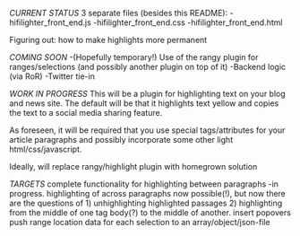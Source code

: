 *CURRENT STATUS*
3 separate files (besides this README):
-hifilighter_front_end.js
-hifilighter_front_end.css
-hifilighter_front_end.html

Figuring out: how to make highlights more permanent

*COMING SOON*
-(Hopefully temporary!) Use of the rangy plugin for ranges/selections (and possibly another plugin on top of it)
-Backend logic (via RoR)
-Twitter tie-in

*WORK IN PROGRESS*
This will be a plugin for highlighting text on your blog and news site. The default will be that it highlights text yellow and copies the text to a social media sharing feature.

As foreseen, it will be required that you use special tags/attributes for your article paragraphs and possibly incorporate some other light html/css/javascript.

Ideally, will replace rangy/highlight plugin with homegrown solution

*TARGETS*
complete functionality for highlighting between paragraphs
-in progress. highlighting of across paragraphs now possible(!), but now there are the questions of 1) unhighlighting highlighted passages 2) highlighting from the middle of one tag body(?) to the middle of another.
insert popovers
push range location data for each selection to an array/object/json-file